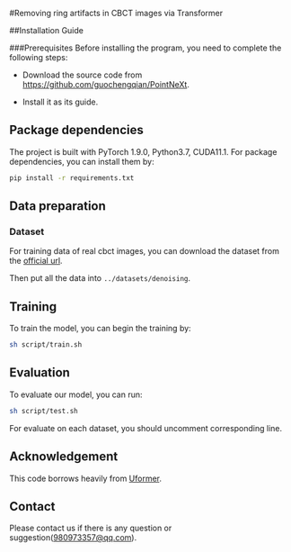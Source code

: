 #Removing ring artifacts in CBCT images via Transformer

##Installation Guide

###Prerequisites
Before installing the program, you need to complete the following steps:


- Download the source code from https://github.com/guochengqian/PointNeXt.

- Install it as its guide.


## Package dependencies

The project is built with PyTorch 1.9.0, Python3.7, CUDA11.1. For package dependencies, you can install them by:

```bash
pip install -r requirements.txt
```

## Data preparation 

### Dataset
For training data of real cbct images, you can download the dataset from the [official url](https://tianchi.aliyun.com/competition/entrance/532087/information).

Then put all the data into `../datasets/denoising`.


## Training

To train the model, you can begin the training by:

```sh
sh script/train.sh
```



## Evaluation
To evaluate our model, you can run:

```sh
sh script/test.sh
```
For evaluate on each dataset, you should uncomment corresponding line.


## Acknowledgement

This code borrows heavily from [Uformer](https://vinthony.github.io).


## Contact
Please contact us if there is any question or suggestion(980973357@qq.com).

